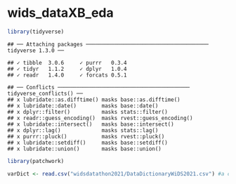 wids\_dataXB\_eda
================

``` r
library(tidyverse)
```

    ## ── Attaching packages ─────────────────────────────────────── tidyverse 1.3.0 ──

    ## ✓ tibble  3.0.6     ✓ purrr   0.3.4
    ## ✓ tidyr   1.1.2     ✓ dplyr   1.0.4
    ## ✓ readr   1.4.0     ✓ forcats 0.5.1

    ## ── Conflicts ────────────────────────────────────────── tidyverse_conflicts() ──
    ## x lubridate::as.difftime() masks base::as.difftime()
    ## x lubridate::date()        masks base::date()
    ## x dplyr::filter()          masks stats::filter()
    ## x readr::guess_encoding()  masks rvest::guess_encoding()
    ## x lubridate::intersect()   masks base::intersect()
    ## x dplyr::lag()             masks stats::lag()
    ## x purrr::pluck()           masks rvest::pluck()
    ## x lubridate::setdiff()     masks base::setdiff()
    ## x lubridate::union()       masks base::union()

``` r
library(patchwork)
```

``` r
varDict <- read.csv("widsdatathon2021/DataDictionaryWiDS2021.csv") #a csv file on every variable's meaning
```
